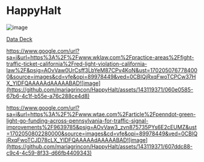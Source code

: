 # HappyHalt



![image](https://github.com/mariagrincon/HappyHalt/assets/143119371/a2408c42-2709-4f29-8d67-0d11fd6216f6)




[Data Deck](https://docs.google.com/presentation/d/1pOZ_1rjRPOQzDorzjouzMwbGxG-qQ_Lpgo2EHonNbL8/edit?usp=sharing)



https://www.google.com/url?sa=i&url=https%3A%2F%2Fwww.wklaw.com%2Fpractice-areas%2Ffight-traffic-ticket-california%2Fred-light-violation-california-law%2F&psig=AOvVaw0UrCsff3LbYeM87CPv4KoN&ust=1702050767784000&source=images&cd=vfe&opi=89978449&ved=0CBIQjRxqFwoTCPCw37HX_YIDFQAAAAAdAAAAABAD![image](https://github.com/mariagrincon/HappyHalt/assets/143119371/060e0585-67b6-4c1f-b55e-a76c288ce4d8)


https://www.google.com/url?sa=i&url=https%3A%2F%2Fwww.wtae.com%2Farticle%2Fpenndot-green-light-go-funding-across-pennsylvania-for-traffic-signal-improvements%2F9639785&psig=AOvVaw3_zvn875735PYs6E2cEUMZ&ust=1702050802280000&source=images&cd=vfe&opi=89978449&ved=0CBIQjRxqFwoTCJD78cLX_YIDFQAAAAAdAAAAABAD![image](https://github.com/mariagrincon/HappyHalt/assets/143119371/607ddc88-c9c4-4c59-8f33-d66fb4409343)
